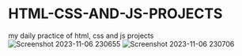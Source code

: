 # HTML-CSS-AND-JS-PROJECTS
my daily practice of html, css and js projects
![Screenshot 2023-11-06 230655](https://github.com/abhisheksd27/HTML-CSS-AND-JS-PROJECTS/assets/114568891/4154f268-5398-4046-8064-39015e5789bf)
![Screenshot 2023-11-06 230706](https://github.com/abhisheksd27/HTML-CSS-AND-JS-PROJECTS/assets/114568891/d9f95698-21d2-484d-a4da-055e60fafeae)
